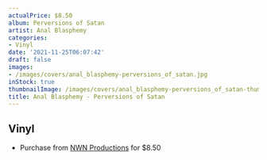 ```yaml
---
actualPrice: $8.50
album: Perversions of Satan
artist: Anal Blasphemy
categories:
- Vinyl
date: '2021-11-25T06:07:42'
draft: false
images:
- /images/covers/anal_blasphemy-perversions_of_satan.jpg
inStock: true
thumbnailImage: /images/covers/anal_blasphemy-perversions_of_satan-thumb.jpg
title: Anal Blasphemy - Perversions of Satan
---
```


## Vinyl
* Purchase from [NWN Productions](http://shop.nwnprod.com/index.php?route=product/product&path=75&product_id=4044&sort=pd.name&order=ASC) for $8.50
